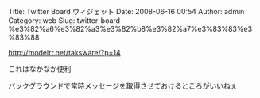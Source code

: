 Title: Twitter Board ウィジェット
Date: 2008-06-16 00:54
Author: admin
Category: web
Slug: twitter-board-%e3%82%a6%e3%82%a3%e3%82%b8%e3%82%a7%e3%83%83%e3%83%88

<http://modelrr.net/taksware/?p=14>

<div>

これはなかなか便利

</div>

<div>

バックグラウンドで常時メッセージを取得させておけるところがいいねぇ

</div>

